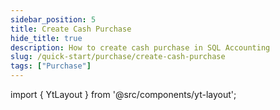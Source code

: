 ```yaml
---
sidebar_position: 5
title: Create Cash Purchase
hide_title: true
description: How to create cash purchase in SQL Accounting
slug: /quick-start/purchase/create-cash-purchase
tags: ["Purchase"]
---
```


import { YtLayout } from '@src/components/yt-layout';

<YtLayout 
    url="https://www.youtube.com/embed/unz7TxUgZbY?autoplay=1"
    videoId="unz7TxUgZbY"
    title="Cash Purchase"
/>
